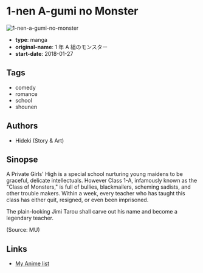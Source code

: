 # 1-nen A-gumi no Monster

![1-nen-a-gumi-no-monster](https://cdn.myanimelist.net/images/manga/3/210493.jpg)

-   **type**: manga
-   **original-name**: 1 年 A 組のモンスター
-   **start-date**: 2018-01-27

## Tags

-   comedy
-   romance
-   school
-   shounen

## Authors

-   Hideki (Story & Art)

## Sinopse

A Private Girls' High is a special school nurturing young maidens to be graceful, delicate intellectuals. However Class 1-A, infamously known as the "Class of Monsters," is full of bullies, blackmailers, scheming sadists, and other trouble makers. Within a week, every teacher who has taught this class has either quit, resigned, or even been imprisoned.

The plain-looking Jimi Tarou shall carve out his name and become a legendary teacher.

(Source: MU)

## Links

-   [My Anime list](https://myanimelist.net/manga/112398/1-nen_A-gumi_no_Monster)
